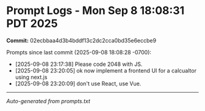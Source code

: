 # Prompt Logs - Mon Sep  8 18:08:31 PDT 2025
**Commit:** 02ecbbaa4d3b4bddf13c2dc2cca0bd35e6eccbe9

Prompts since last commit (2025-09-08 18:08:28 -0700):

- [2025-09-08 23:17:38] Please code 2048 with JS.
- [2025-09-08 23:20:05] ok now implement a frontend UI for a calcualtor using next.js
- [2025-09-08 23:20:09] don't use React, use Vue.

---
*Auto-generated from prompts.txt*
